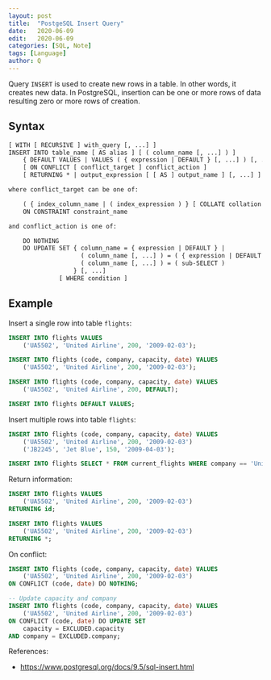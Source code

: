```yaml
---
layout: post
title:  "PostgeSQL Insert Query"
date:   2020-06-09
edit:   2020-06-09
categories: [SQL, Note]
tags: [Language]
author: Q
---
```


Query `INSERT` is used to create new rows in a table. In other words, it creates new data. In PostgreSQL, insertion can be one or more rows of data resulting zero or more rows of creation.

## Syntax

```.txt
[ WITH [ RECURSIVE ] with_query [, ...] ]
INSERT INTO table_name [ AS alias ] [ ( column_name [, ...] ) ]
    { DEFAULT VALUES | VALUES ( { expression | DEFAULT } [, ...] ) [, ...] | query }
    [ ON CONFLICT [ conflict_target ] conflict_action ]
    [ RETURNING * | output_expression [ [ AS ] output_name ] [, ...] ]

where conflict_target can be one of:

    ( { index_column_name | ( index_expression ) } [ COLLATE collation ] [ opclass ] [, ...] ) [ WHERE index_predicate ]
    ON CONSTRAINT constraint_name

and conflict_action is one of:

    DO NOTHING
    DO UPDATE SET { column_name = { expression | DEFAULT } |
                    ( column_name [, ...] ) = ( { expression | DEFAULT } [, ...] ) |
                    ( column_name [, ...] ) = ( sub-SELECT )
                  } [, ...]
              [ WHERE condition ]
```

## Example

Insert a single row into table `flights`:

```.sql
INSERT INTO flights VALUES
    ('UA5502', 'United Airline', 200, '2009-02-03');

INSERT INTO flights (code, company, capacity, date) VALUES
    ('UA5502', 'United Airline', 200, '2009-02-03');

INSERT INTO flights (code, company, capacity, date) VALUES
    ('UA5502', 'United Airline', 200, DEFAULT);

INSERT INTO flights DEFAULT VALUES;
```

Insert multiple rows into table `flights`:

```.sql
INSERT INTO flights (code, company, capacity, date) VALUES
    ('UA5502', 'United Airline', 200, '2009-02-03')
    ('JB2245', 'Jet Blue', 150, '2009-04-03');

INSERT INTO flights SELECT * FROM current_flights WHERE company == 'United Airline';
```

Return information:

```.sql
INSERT INTO flights VALUES
    ('UA5502', 'United Airline', 200, '2009-02-03')
RETURNING id;

INSERT INTO flights VALUES
    ('UA5502', 'United Airline', 200, '2009-02-03')
RETURNING *;
```

On conflict:

```.sql
INSERT INTO flights (code, company, capacity, date) VALUES
    ('UA5502', 'United Airline', 200, '2009-02-03')
ON CONFLICT (code, date) DO NOTHING;

-- Update capacity and company
INSERT INTO flights (code, company, capacity, date) VALUES
    ('UA5502', 'United Airline', 200, '2009-02-03')
ON CONFLICT (code, date) DO UPDATE SET
    capacity = EXCLUDED.capacity
AND company = EXCLUDED.company;
```

References:

- <https://www.postgresql.org/docs/9.5/sql-insert.html>